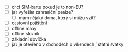 - [ ] chci SIM-kartu pokud je to non-EU?
- [ ] jak vyřeším zahraniční peníze?
	- [ ] mám nějaký doma, který si můžu vzít?
- [ ] cestovní pojištění
- [ ] offline mapy
- [ ] offline slovník
- [ ] základní slovíčka
- [ ] jak je otevřeno v obchodech o víkendech / státní svátky